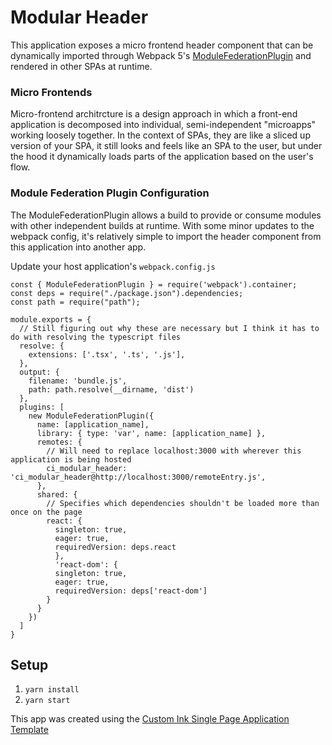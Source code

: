 # Modular Header
This application exposes a micro frontend header component that can be dynamically imported through Webpack 5's [ModuleFederationPlugin](https://webpack.js.org/plugins/module-federation-plugin/) and rendered in other SPAs at runtime.

### Micro Frontends
Micro-frontend architrcture is a design approach in which a front-end application is decomposed into individual, semi-independent "microapps" working loosely together. In the context of SPAs, they are like a sliced up version of your SPA, it still looks and feels like an SPA to the user, but under the hood it dynamically loads parts of the application based on the user's flow.

### Module Federation Plugin Configuration
The ModuleFederationPlugin allows a build to provide or consume modules with other independent builds at runtime. With some minor updates to the webpack config, it's relatively simple to import the header component from this application into another app.

Update your host application's `webpack.config.js`

```
const { ModuleFederationPlugin } = require('webpack').container;
const deps = require("./package.json").dependencies;
const path = require("path");

module.exports = {
  // Still figuring out why these are necessary but I think it has to do with resolving the typescript files
  resolve: {
    extensions: ['.tsx', '.ts', '.js'],
  },
  output: {
    filename: 'bundle.js',
    path: path.resolve(__dirname, 'dist')
  },
  plugins: [
    new ModuleFederationPlugin({
      name: [application_name],
      library: { type: 'var', name: [application_name] },
      remotes: {
        // Will need to replace localhost:3000 with wherever this application is being hosted
        ci_modular_header: 'ci_modular_header@http://localhost:3000/remoteEntry.js',
      },
      shared: {
        // Specifies which dependencies shouldn't be loaded more than once on the page
        react: { 
          singleton: true,
          eager: true, 
          requiredVersion: deps.react
          }, 
          'react-dom': { 
          singleton: true,
          eager: true,
          requiredVersion: deps['react-dom']
        }
      }
    })
  ]
}
```

## Setup
1. `yarn install`
2. `yarn start`

This app was created using the [Custom Ink Single Page Application Template](https://github.com/customink/ci-spa-starter)
